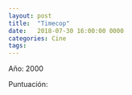 ```yaml
---
layout: post
title:  "Timecop"
date:   2018-07-30 16:00:00 0000
categories: Cine
tags:
---
```

Año: 2000

Puntuación: <i class="fa fa-star"></i><i class="fa fa-star"></i><i class="fa fa-star"></i><i class="far fa-star"></i><i class="far fa-star"></i>